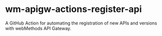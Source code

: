 # wm-apigw-actions-register-api
A GitHub Action for automating the registration of new APIs and versions with webMethods API Gateway.
